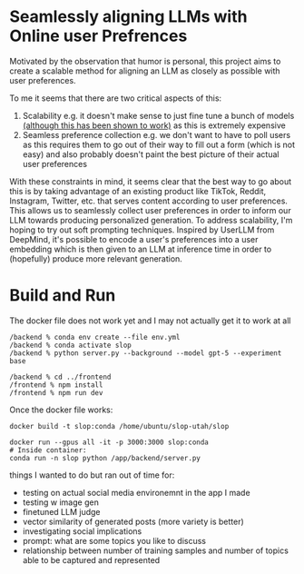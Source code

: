 # Seamlessly aligning LLMs with Online user Prefrences

Motivated by the observation that humor is personal, this project aims to create a scalable method for aligning an LLM as closely as possible with user preferences. 

To me it seems that there are two critical aspects of this:
1. Scalability e.g. it doesn't make sense to just fine tune a bunch of models [(although this has been shown to work)](https://arxiv.org/pdf/2502.20356v1) as this is extremely expensive 
2. Seamless preference collection e.g. we don't want to have to poll users as this requires them to go out of their way to fill out a form (which is not easy) and also probably doesn't paint the best picture of their actual user preferences

With these constraints in mind, it seems clear that the best way to go about this is by taking advantage of an existing product like TikTok, Reddit, Instagram, Twitter, etc. that serves content according to user preferences. This allows us to seamlessly collect user preferences in order to inform our LLM towards producing personalized generation. To address scalability, I'm hoping to try out soft prompting techniques. Inspired by UserLLM from DeepMind, it's possible to encode a user's preferences into a user embedding which is then given to an LLM at inference time in order to (hopefully) produce more relevant generation. 

# Build and Run

The docker file does not work yet and I may not actually get it to work at all

```
/backend % conda env create --file env.yml
/backend % conda activate slop 
/backend % python server.py --background --model gpt-5 --experiment base

/backend % cd ../frontend
/frontend % npm install
/frontend % npm run dev
```

Once the docker file works:

```
docker build -t slop:conda /home/ubuntu/slop-utah/slop
```
```
docker run --gpus all -it -p 3000:3000 slop:conda
# Inside container:
conda run -n slop python /app/backend/server.py
```

things I wanted to do but ran out of time for:
- testing on actual social media environemnt in the app I made
- testing w image gen
- finetuned LLM judge
- vector similarity of generated posts (more variety is better)
- investigating social implications
- prompt: what are some topics you like to discuss
- relationship between number of training samples and number of topics able to be captured and represented